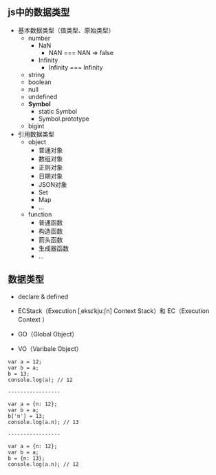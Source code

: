 ## js中的数据类型
- 基本数据类型（值类型、原始类型）
  - number
    - NaN
      - NAN === NAN => false
    - Infinity
      - Infinity === Infinity
  - string
  - boolean
  - null
  - undefined 
  - **Symbol**
    - static Symbol
    - Symbol.prototype
  - bigint
- 引用数据类型
  - object
    - 普通对象
    - 数组对象
    - 正则对象
    - 日期对象
    - JSON对象
    - Set
    - Map
    - ...
  - function
    - 普通函数
    - 构造函数
    - 箭头函数
    - 生成器函数
    - ...
## 数据类型
- declare & defined

- ECStack（Execution [ˌeksɪˈkjuːʃn] Context Stack）和 EC（Execution Context ）

- GO（Global Object）

- VO（Varibale Object）
```JS
var a = 12;
var b = a;
b = 13;
console.log(a); // 12

-----------------

var a = {n: 12};
var b = a;
b['n'] = 13;
console.log(a.n); // 13

-----------------

var a = {n: 12};
var b = a;
b = {n: 13};
console.log(a.n); // 12
```